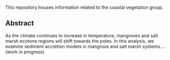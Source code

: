 This repository houses information related to the coastal vegetation group. 

## Abstract
As the climate continues to increase in temperature, mangroves and salt marsh ecotone regions will shift towards the poles. In this analysis, we examine sediment accretion models in mangrove and salt marsh systems.... (work in progress)

